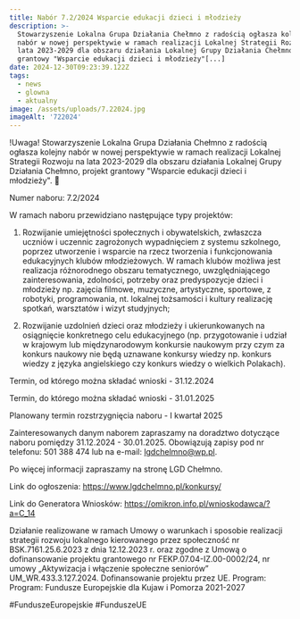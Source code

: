 ```yaml
---
title: Nabór 7.2/2024 Wsparcie edukacji dzieci i młodzieży
description: >-
  Stowarzyszenie Lokalna Grupa Działania Chełmno z radością ogłasza kolejny
  nabór w nowej perspektywie w ramach realizacji Lokalnej Strategii Rozwoju na
  lata 2023-2029 dla obszaru działania Lokalnej Grupy Działania Chełmno, projekt
  grantowy "Wsparcie edukacji dzieci i młodzieży"[...]
date: 2024-12-30T09:23:39.122Z
tags:
  - news
  - glowna
  - aktualny
image: /assets/uploads/7.22024.jpg
imageAlt: '722024'
---
```

!Uwaga! Stowarzyszenie Lokalna Grupa Działania Chełmno z radością ogłasza kolejny nabór w nowej perspektywie w ramach realizacji Lokalnej Strategii Rozwoju na lata 2023-2029 dla obszaru działania Lokalnej Grupy Działania Chełmno, projekt grantowy "Wsparcie edukacji dzieci i młodzieży". 🙂

Numer naboru: 7.2/2024

W ramach naboru przewidziano następujące typy projektów:

1. Rozwijanie umiejętności społecznych i obywatelskich, zwłaszcza uczniów i uczennic zagrożonych wypadnięciem z systemu szkolnego, poprzez utworzenie i wsparcie na rzecz tworzenia i funkcjonowania edukacyjnych klubów młodzieżowych. W ramach klubów możliwa jest realizacja różnorodnego obszaru tematycznego, uwzględniającego zainteresowania, zdolności, potrzeby oraz predyspozycje dzieci i młodzieży np. zajęcia filmowe, muzyczne, artystyczne, sportowe, z robotyki, programowania, nt. lokalnej tożsamości i kultury realizację spotkań, warsztatów i wizyt studyjnych;

2. Rozwijanie uzdolnień dzieci oraz młodzieży i ukierunkowanych na osiągnięcie konkretnego celu edukacyjnego (np. przygotowanie i udział w krajowym lub międzynarodowym konkursie naukowym przy czym za konkurs naukowy nie będą uznawane konkursy wiedzy np. konkurs wiedzy z języka angielskiego czy konkurs wiedzy o wielkich Polakach).

Termin, od którego można składać wnioski - 31.12.2024

Termin, do którego można składać wnioski - 31.01.2025

Planowany termin rozstrzygnięcia naboru - I kwartał 2025

Zainteresowanych danym naborem zapraszamy na doradztwo dotyczące naboru pomiędzy 31.12.2024 - 30.01.2025. Obowiązują zapisy pod nr telefonu: 501 388 474 lub na e-mail: lgdchelmno@wp.pl.

Po więcej informacji zapraszamy na stronę LGD Chełmno.

Link do ogłoszenia: https://www.lgdchelmno.pl/konkursy/

Link do Generatora Wniosków: https://omikron.info.pl/wnioskodawca/?a=C_14

Działanie realizowane w ramach Umowy o warunkach i sposobie realizacji strategii rozwoju lokalnego kierowanego przez społeczność nr BSK.7161.25.6.2023 z dnia 12.12.2023 r. oraz zgodne z Umową o dofinansowanie projektu grantowego nr FEKP.07.04-IZ.00-0002/24, nr umowy „Aktywizacja i włączenie społeczne seniorów” UM_WR.433.3.127.2024. Dofinansowanie projektu przez UE. Program:  Program: Fundusze Europejskie dla Kujaw i Pomorza 2021-2027

\#FunduszeEuropejskie #FunduszeUE
